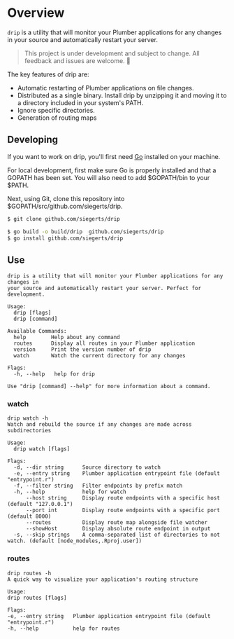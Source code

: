 # Overview

`drip` is a utility that will monitor your Plumber applications for any changes in
your source and automatically restart your server.

> This project is under development and subject to change. All feedback and issues are welcome. 🍻

The key features of drip are:

- Automatic restarting of Plumber applications on file changes.
- Distributed as a single binary. Install drip by unzipping it and moving it to a directory included in your system's PATH.
- Ignore specific directories.
- Generation of routing maps

## Developing

If you want to work on drip, you'll first need [Go](https://golang.org/) installed on your machine.

For local development, first make sure Go is properly installed and that a GOPATH has been set. You will also need to add $GOPATH/bin to your $PATH.

Next, using Git, clone this repository into \$GOPATH/src/github.com/siegerts/drip.

```sh
$ git clone github.com/siegerts/drip
```

```sh
$ go build -o build/drip  github.com/siegerts/drip
$ go install github.com/siegerts/drip
```

## Use

```
drip is a utility that will monitor your Plumber applications for any changes in
your source and automatically restart your server. Perfect for development.

Usage:
  drip [flags]
  drip [command]

Available Commands:
  help        Help about any command
  routes      Display all routes in your Plumber application
  version     Print the version number of drip
  watch       Watch the current directory for any changes

Flags:
  -h, --help   help for drip

Use "drip [command] --help" for more information about a command.
```

### watch

```
drip watch -h
Watch and rebuild the source if any changes are made across subdirectories

Usage:
  drip watch [flags]

Flags:
  -d, --dir string      Source directory to watch
  -e, --entry string    Plumber application entrypoint file (default "entrypoint.r")
  -f, --filter string   Filter endpoints by prefix match
  -h, --help            help for watch
      --host string     Display route endpoints with a specific host (default "127.0.0.1")
      --port int        Display route endpoints with a specific port (default 8000)
      --routes          Display route map alongside file watcher
      --showHost        Display absolute route endpoint in output
  -s, --skip strings    A comma-separated list of directories to not watch. (default [node_modules,.Rproj.user])
```

### routes

```
drip routes -h
A quick way to visualize your application's routing structure

Usage:
drip routes [flags]

Flags:
-e, --entry string   Plumber application entrypoint file (default "entrypoint.r")
-h, --help           help for routes
```
